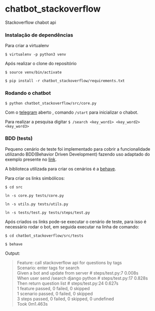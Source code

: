 # chatbot_stackoverflow
Stackoverflow chabot api

### Instalação de dependências

Para criar a virtualenv

`$ virtualenv -p python3 venv`

Após realizar o clone do repositório

`$ source venv/bin/activate`

`$ pip install -r chatbot_stackoverflow/requirements.txt`

### Rodando o chatbot

`$ python chatbot_stackoverflow/src/core.py`

Com o [telegram](http://t.me/danrs_bot) aberto , comando `/start` para inicializar o chabot. 

Para realizar a pesquisa digitar `$ /search <key_word1> <key_word2> <key_word3>`


### BDD (tests)

Pequeno cenário de teste foi implementado para cobrir a funcionalidade utilizando BDD(Behavior Driven Development) fazendo uso adaptado do exemplo presente no [link](https://github.com/mmdaz/feature_testing_chat_bots).

A biblioteca utilizada para criar os cenários é a [behave](https://behave.readthedocs.io/en/latest/tutorial.html). 

Para criar os links simbólicos:

`$ cd src`

`ln -s core.py tests/core.py`

`ln -s utils.py tests/utils.py`

`ln -s tests/test.py tests/steps/test.py`

Após criados os links pode-se executar o cenário de teste, para isso é necessário rodar o bot, em seguida executar na linha de comando:

`$ cd chatbot_stackoverflow/src/tests`

`$ behave`


Output:

> Feature: call stackoverflow api for questions  by tags\
  Scenario: enter tags for search\
  Given a bot and update from server   # steps/test.py:7 0.008s\
    When user send /search django python # steps/test.py:17 0.828s\
    Then return question list            # steps/test.py:24 0.627s\
1 feature passed, 0 failed, 0 skipped\
1 scenario passed, 0 failed, 0 skipped\
3 steps passed, 0 failed, 0 skipped, 0 undefined\
Took 0m1.463s



